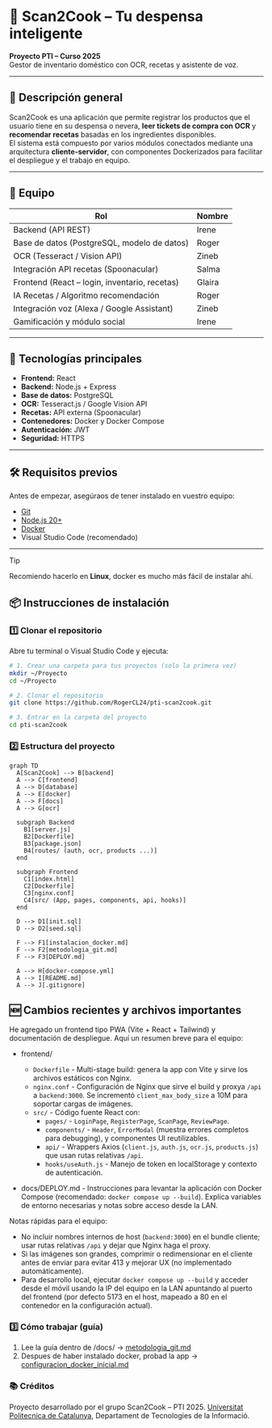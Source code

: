# 🥫 Scan2Cook – Tu despensa inteligente

**Proyecto PTI – Curso 2025**  
Gestor de inventario doméstico con OCR, recetas y asistente de voz.

---

## 🚀 Descripción general

Scan2Cook es una aplicación que permite registrar los productos que el usuario tiene en su despensa o nevera, **leer tickets de compra con OCR** y **recomendar recetas** basadas en los ingredientes disponibles.  
El sistema está compuesto por varios módulos conectados mediante una arquitectura **cliente-servidor**, con componentes Dockerizados para facilitar el despliegue y el trabajo en equipo.

---

## 👥 Equipo

| Rol | Nombre |
|-----|--------|
| Backend (API REST) | Irene |
| Base de datos (PostgreSQL, modelo de datos) | Roger |
| OCR (Tesseract / Vision API) | Zineb |
| Integración API recetas (Spoonacular) | Salma |
| Frontend (React – login, inventario, recetas) | Glaira |
| IA Recetas / Algoritmo recomendación | Roger |
| Integración voz (Alexa / Google Assistant) | Zineb |
| Gamificación y módulo social | Irene |


---

## 🧩 Tecnologías principales

- **Frontend:** React  
- **Backend:** Node.js + Express  
- **Base de datos:** PostgreSQL  
- **OCR:** Tesseract.js / Google Vision API  
- **Recetas:** API externa (Spoonacular)  
- **Contenedores:** Docker y Docker Compose  
- **Autenticación:** JWT  
- **Seguridad:** HTTPS  

---

## 🛠️ Requisitos previos

Antes de empezar, asegúraos de tener instalado en vuestro equipo:

- [Git](https://git-scm.com/downloads)
- [Node.js 20+](https://nodejs.org/)
- [Docker](docs/instalacion_docker.md)
- Visual Studio Code (recomendado)

---

> [!TIP]
> Recomiendo hacerlo en **Linux**, docker es mucho más fácil de instalar ahí.

## 📦 Instrucciones de instalación

### 1️⃣ Clonar el repositorio
Abre tu terminal o Visual Studio Code y ejecuta:

```bash
# 1. Crear una carpeta para tus proyectos (solo la primera vez)
mkdir ~/Proyecto
cd ~/Proyecto

# 2. Clonar el repositorio
git clone https://github.com/RogerCL24/pti-scan2cook.git

# 3. Entrar en la carpeta del proyecto
cd pti-scan2cook
```

### 2️⃣ Estructura del proyecto

```mermaid
graph TD
  A[Scan2Cook] --> B[backend]
  A --> C[frontend]
  A --> D[database]
  A --> E[docker]
  A --> F[docs]
  A --> G[ocr]
  
  subgraph Backend
    B1[server.js]
    B2[Dockerfile]
    B3[package.json]
    B4[routes/ (auth, ocr, products ...)]
  end

  subgraph Frontend
    C1[index.html]
    C2[Dockerfile]
    C3[nginx.conf]
    C4[src/ (App, pages, components, api, hooks)]
  end

  D --> D1[init.sql]
  D --> D2[seed.sql]

  F --> F1[instalacion_docker.md]
  F --> F2[metodologia_git.md]
  F --> F3[DEPLOY.md]

  A --> H[docker-compose.yml]
  A --> I[README.md]
  A --> J[.gitignore]
```

## 🆕 Cambios recientes y archivos importantes

He agregado un frontend tipo PWA (Vite + React + Tailwind) y documentación de despliegue. Aquí un resumen breve para el equipo:

- frontend/
  - `Dockerfile` - Multi-stage build: genera la app con Vite y sirve los archivos estáticos con Nginx.
  - `nginx.conf` - Configuración de Nginx que sirve el build y proxya `/api` a `backend:3000`. Se incrementó `client_max_body_size` a 10M para soportar cargas de imágenes.
  - `src/` - Código fuente React con:
    - `pages/` - `LoginPage`, `RegisterPage`, `ScanPage`, `ReviewPage`.
    - `components/` - `Header`, `ErrorModal` (muestra errores completos para debugging), y componentes UI reutilizables.
    - `api/` - Wrappers Axios (`client.js`, `auth.js`, `ocr.js`, `products.js`) que usan rutas relativas `/api`.
    - `hooks/useAuth.js` - Manejo de token en localStorage y contexto de autenticación.

- docs/DEPLOY.md - Instrucciones para levantar la aplicación con Docker Compose (recomendado: `docker compose up --build`). Explica variables de entorno necesarias y notas sobre acceso desde la LAN.

Notas rápidas para el equipo:

- No incluir nombres internos de host (`backend:3000`) en el bundle cliente; usar rutas relativas `/api` y dejar que Nginx haga el proxy.
- Si las imágenes son grandes, comprimir o redimensionar en el cliente antes de enviar para evitar 413 y mejorar UX (no implementado automáticamente).
- Para desarrollo local, ejecutar `docker compose up --build` y acceder desde el móvil usando la IP del equipo en la LAN apuntando al puerto del frontend (por defecto 5173 en el host, mapeado a 80 en el contenedor en la configuración actual).


### 3️⃣ Cómo trabajar (guía)
1. Lee la guía dentro de /docs/ -> [metodologia_git.md](docs/metodologia_git.md)
2. Despues de haber instalado docker, probad la app -> [configuracion_docker_inicial.md](docs/configuracion_docker_inicial.md)

### 📚 Créditos
Proyecto desarrollado por el grupo Scan2Cook – PTI 2025.
[Universitat Politecnica de Catalunya](https://github.com/UPC), Departament de Tecnologies de la Informació.